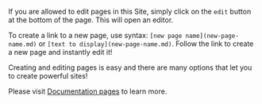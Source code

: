 
If you are allowed to edit pages in this Site, simply click on the `edit` button at the bottom of the page. This will open an editor.

To create a link to a new page, use syntax: `[new page name](new-page-name.md)` or `[text to display](new-page-name.md)`. Follow the link to create a new page and instantly edit it!

Creating and editing pages is easy and there are many options that let you to create powerful sites!

Please visit [Documentation pages](http://www.wikidot.com/doc.md) to learn more.

